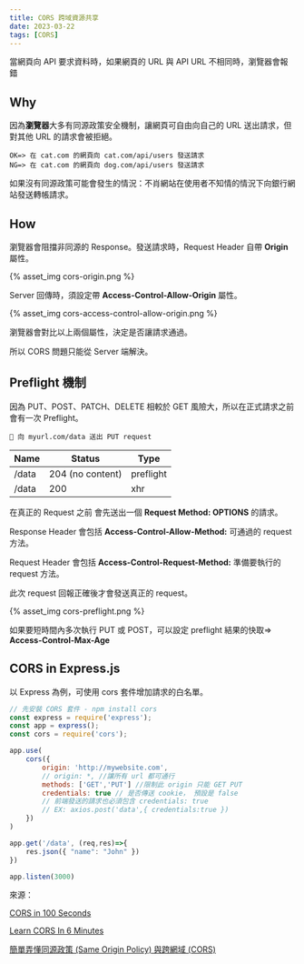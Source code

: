 ```yaml
---
title: CORS 跨域資源共享
date: 2023-03-22
tags: [CORS]
---
```


當網頁向 API 要求資料時，如果網頁的 URL 與 API URL 不相同時，瀏覽器會報錯

## Why

因為**瀏覽器**大多有同源政策安全機制，讓網頁可自由向自己的 URL 送出請求，但對其他 URL 的請求會被拒絕。

```
OK=> 在 cat.com 的網頁向 cat.com/api/users 發送請求
NG=> 在 cat.com 的網頁向 dog.com/api/users 發送請求
```

如果沒有同源政策可能會發生的情況：不肖網站在使用者不知情的情況下向銀行網站發送轉帳請求。

## How

瀏覽器會阻擋非同源的 Response。發送請求時，Request Header 自帶 **Origin** 屬性。

{% asset_img cors-origin.png %}

Server 回傳時，須設定帶 **Access-Control-Allow-Origin** 屬性。

{% asset_img cors-access-control-allow-origin.png %}

瀏覽器會對比以上兩個屬性，決定是否讓請求通過。

所以 CORS 問題只能從 Server 端解決。

## Preflight 機制

因為 PUT、POST、PATCH、DELETE 相較於 GET 風險大，所以在正式請求之前會有一次 Preflight。

```
📝 向 myurl.com/data 送出 PUT request
```

| Name  | Status           | Type      |
| ----- | ---------------- | --------- |
| /data | 204 (no content) | preflight |
| /data | 200              | xhr       |

在真正的 Request 之前 會先送出一個 **Request Method: OPTIONS** 的請求。

Response Header 會包括 **Access-Control-Allow-Method:** 可通過的 request 方法。

Request Header 會包括 **Access-Control-Request-Method:** 準備要執行的 request 方法。

此次 request 回報正確後才會發送真正的 request。

{% asset_img cors-preflight.png %}

如果要短時間內多次執行 PUT 或 POST，可以設定 preflight 結果的快取=> **Access-Control-Max-Age**

## CORS in Express.js

以 Express 為例，可使用 cors 套件增加請求的白名單。

```jsx
// 先安裝 CORS 套件 - npm install cors
const express = require('express');
const app = express();
const cors = require('cors');

app.use(
	cors({
		origin: 'http://mywebsite.com',
		// origin: *, //讓所有 url 都可通行
		methods: ['GET','PUT'] //限制此 origin 只能 GET PUT
		credentials: true // 是否傳送 cookie， 預設是 false
		// 前端發送的請求也必須包含 credentials: true
		// EX: axios.post('data',{ credentials:true })
	})
)

app.get('/data', (req,res)=>{
	res.json({ "name": "John" })
})

app.listen(3000)
```

來源：

[CORS in 100 Seconds](https://youtu.be/4KHiSt0oLJ0)

[Learn CORS In 6 Minutes](https://youtu.be/PNtFSVU-YTI)

[簡單弄懂同源政策 (Same Origin Policy) 與跨網域 (CORS)](https://medium.com/starbugs/%E5%BC%84%E6%87%82%E5%90%8C%E6%BA%90%E6%94%BF%E7%AD%96-same-origin-policy-%E8%88%87%E8%B7%A8%E7%B6%B2%E5%9F%9F-cors-e2e5c1a53a19)
